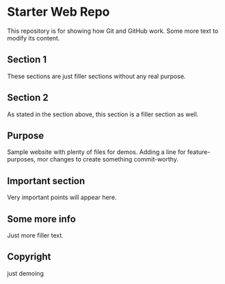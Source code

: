 # Starter Web Repo

This repository is for showing how Git and GitHub work. Some more text to modify its content.

## Section 1 

These sections are just filler sections without any real purpose.

## Section 2

As stated in the section above, this section is a filler section as well.

## Purpose

Sample website with plenty of files for demos. Adding a line for feature-purposes, mor changes to create something commit-worthy.

## Important section

Very important points will appear here.

## Some more info

Just more filler text.

## Copyright

just demoing
